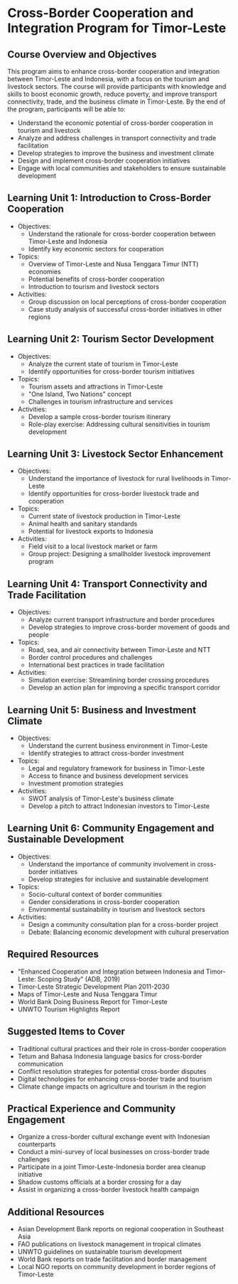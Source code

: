 # Cross-Border Cooperation and Integration Program for Timor-Leste

## Course Overview and Objectives

This program aims to enhance cross-border cooperation and integration between Timor-Leste and Indonesia, with a focus on the tourism and livestock sectors. The course will provide participants with knowledge and skills to boost economic growth, reduce poverty, and improve transport connectivity, trade, and the business climate in Timor-Leste. By the end of the program, participants will be able to:

- Understand the economic potential of cross-border cooperation in tourism and livestock
- Analyze and address challenges in transport connectivity and trade facilitation
- Develop strategies to improve the business and investment climate
- Design and implement cross-border cooperation initiatives
- Engage with local communities and stakeholders to ensure sustainable development

## Learning Unit 1: Introduction to Cross-Border Cooperation
- Objectives:
  * Understand the rationale for cross-border cooperation between Timor-Leste and Indonesia
  * Identify key economic sectors for cooperation
- Topics:
  * Overview of Timor-Leste and Nusa Tenggara Timur (NTT) economies
  * Potential benefits of cross-border cooperation
  * Introduction to tourism and livestock sectors
- Activities:
  * Group discussion on local perceptions of cross-border cooperation
  * Case study analysis of successful cross-border initiatives in other regions

## Learning Unit 2: Tourism Sector Development
- Objectives:
  * Analyze the current state of tourism in Timor-Leste
  * Identify opportunities for cross-border tourism initiatives
- Topics:
  * Tourism assets and attractions in Timor-Leste
  * "One Island, Two Nations" concept
  * Challenges in tourism infrastructure and services
- Activities:
  * Develop a sample cross-border tourism itinerary
  * Role-play exercise: Addressing cultural sensitivities in tourism development

## Learning Unit 3: Livestock Sector Enhancement
- Objectives:
  * Understand the importance of livestock for rural livelihoods in Timor-Leste
  * Identify opportunities for cross-border livestock trade and cooperation
- Topics:
  * Current state of livestock production in Timor-Leste
  * Animal health and sanitary standards
  * Potential for livestock exports to Indonesia
- Activities:
  * Field visit to a local livestock market or farm
  * Group project: Designing a smallholder livestock improvement program

## Learning Unit 4: Transport Connectivity and Trade Facilitation
- Objectives:
  * Analyze current transport infrastructure and border procedures
  * Develop strategies to improve cross-border movement of goods and people
- Topics:
  * Road, sea, and air connectivity between Timor-Leste and NTT
  * Border control procedures and challenges
  * International best practices in trade facilitation
- Activities:
  * Simulation exercise: Streamlining border crossing procedures
  * Develop an action plan for improving a specific transport corridor

## Learning Unit 5: Business and Investment Climate
- Objectives:
  * Understand the current business environment in Timor-Leste
  * Identify strategies to attract cross-border investment
- Topics:
  * Legal and regulatory framework for business in Timor-Leste
  * Access to finance and business development services
  * Investment promotion strategies
- Activities:
  * SWOT analysis of Timor-Leste's business climate
  * Develop a pitch to attract Indonesian investors to Timor-Leste

## Learning Unit 6: Community Engagement and Sustainable Development
- Objectives:
  * Understand the importance of community involvement in cross-border initiatives
  * Develop strategies for inclusive and sustainable development
- Topics:
  * Socio-cultural context of border communities
  * Gender considerations in cross-border cooperation
  * Environmental sustainability in tourism and livestock sectors
- Activities:
  * Design a community consultation plan for a cross-border project
  * Debate: Balancing economic development with cultural preservation

## Required Resources

- "Enhanced Cooperation and Integration between Indonesia and Timor-Leste: Scoping Study" (ADB, 2019)
- Timor-Leste Strategic Development Plan 2011-2030
- Maps of Timor-Leste and Nusa Tenggara Timur
- World Bank Doing Business Report for Timor-Leste
- UNWTO Tourism Highlights Report

## Suggested Items to Cover

- Traditional cultural practices and their role in cross-border cooperation
- Tetum and Bahasa Indonesia language basics for cross-border communication
- Conflict resolution strategies for potential cross-border disputes
- Digital technologies for enhancing cross-border trade and tourism
- Climate change impacts on agriculture and tourism in the region

## Practical Experience and Community Engagement

- Organize a cross-border cultural exchange event with Indonesian counterparts
- Conduct a mini-survey of local businesses on cross-border trade challenges
- Participate in a joint Timor-Leste-Indonesia border area cleanup initiative
- Shadow customs officials at a border crossing for a day
- Assist in organizing a cross-border livestock health campaign

## Additional Resources

- Asian Development Bank reports on regional cooperation in Southeast Asia
- FAO publications on livestock management in tropical climates
- UNWTO guidelines on sustainable tourism development
- World Bank reports on trade facilitation and border management
- Local NGO reports on community development in border regions of Timor-Leste